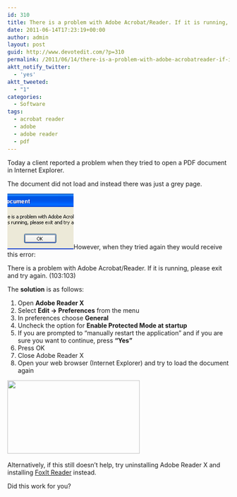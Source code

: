 ```yaml
---
id: 310
title: There is a problem with Adobe Acrobat/Reader. If it is running, please exit and try again. (103:103)
date: 2011-06-14T17:23:19+00:00
author: admin
layout: post
guid: http://www.devotedit.com/?p=310
permalink: /2011/06/14/there-is-a-problem-with-adobe-acrobatreader-if-it-is-running-please-exit-and-try-again-103103/
aktt_notify_twitter:
  - 'yes'
aktt_tweeted:
  - "1"
categories:
  - Software
tags:
  - acrobat reader
  - adobe
  - adobe reader
  - pdf
---
```

Today a client reported a problem when they tried to open a PDF document in Internet Explorer.

The document did not load and instead there was just a grey page.

[<img class="alignleft" title="There is a problem with Adobe Acrobat/Reader. If it is running, please exit and try again. (103:103) - Windows XP" src="/upload/2011/05/adobe-error-103-150x126.png" alt="" width="150" height="126" />](/upload/2011/05/adobe-error-103.png)However, when they tried again they would receive this error:

There is a problem with Adobe Acrobat/Reader. If it is running, please exit and try again. (103:103)<!--more-->

The **solution** is as follows:

<div>
  <ol>
    <li>
      Open <strong>Adobe Reader X</strong>
    </li>
    <li>
      Select <strong>Edit -> Preferences</strong> from the menu
    </li>
    <li>
      In preferences choose <strong>General</strong>
    </li>
    <li>
      Uncheck the option for <strong>Enable Protected Mode at startup</strong>
    </li>
    <li>
      If you are prompted to &#8220;manually restart the application&#8221; and if you are sure you want to continue, press <strong>&#8220;Yes&#8221;</strong>
    </li>
    <li>
      Press OK
    </li>
    <li>
      Close Adobe Reader X
    </li>
    <li>
      Open your web browser (Internet Explorer) and try to load the document again
    </li>
  </ol>
  
  <p>
    <a href="/upload/2011/06/adobe-reader-pref.png"><img class="size-medium wp-image-373 aligncenter" title="adobe-reader-pref" src="/upload/2011/06/adobe-reader-pref-300x166.png" alt="" width="300" height="166" srcset="/upload/2011/06/adobe-reader-pref-300x166.png 300w, /upload/2011/06/adobe-reader-pref.png 1024w" sizes="(max-width: 300px) 100vw, 300px" /></a>
  </p>
  
  <p>
    Alternatively, if this still doesn&#8217;t help, try uninstalling Adobe Reader X and installing <a href="http://www.foxitsoftware.com/products/reader/">FoxIt Reader</a> instead.
  </p>
  
  <p>
    Did this work for you?
  </p>
</div>